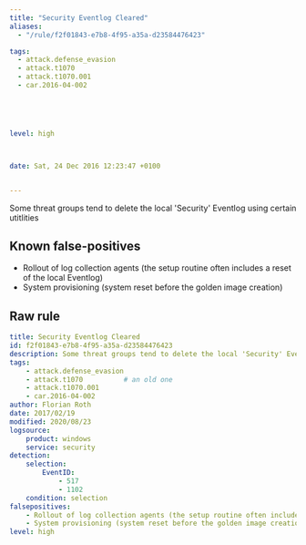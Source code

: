 ```yaml
---
title: "Security Eventlog Cleared"
aliases:
  - "/rule/f2f01843-e7b8-4f95-a35a-d23584476423"

tags:
  - attack.defense_evasion
  - attack.t1070
  - attack.t1070.001
  - car.2016-04-002





level: high



date: Sat, 24 Dec 2016 12:23:47 +0100


---
```


Some threat groups tend to delete the local 'Security' Eventlog using certain utitlities

<!--more-->


## Known false-positives

* Rollout of log collection agents (the setup routine often includes a reset of the local Eventlog)
* System provisioning (system reset before the golden image creation)




## Raw rule
```yaml
title: Security Eventlog Cleared
id: f2f01843-e7b8-4f95-a35a-d23584476423
description: Some threat groups tend to delete the local 'Security' Eventlog using certain utitlities
tags:
    - attack.defense_evasion
    - attack.t1070          # an old one
    - attack.t1070.001
    - car.2016-04-002
author: Florian Roth
date: 2017/02/19
modified: 2020/08/23
logsource:
    product: windows
    service: security
detection:
    selection:
        EventID:
            - 517
            - 1102
    condition: selection
falsepositives:
    - Rollout of log collection agents (the setup routine often includes a reset of the local Eventlog)
    - System provisioning (system reset before the golden image creation)
level: high

```
